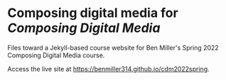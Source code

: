 # Composing digital media for *Composing Digital Media*
Files toward a Jekyll-based course website for Ben Miller's Spring 2022 Composing Digital Media course.

Access the live site at https://benmiller314.github.io/cdm2022spring.
